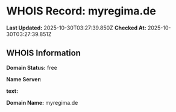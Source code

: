 # WHOIS Record: myregima.de

**Last Updated:** 2025-10-30T03:27:39.850Z
**Checked At:** 2025-10-30T03:27:39.851Z

## WHOIS Information

**Domain Status:** free

**Name Server:** 

**text:** 

**Domain Name:** myregima.de

